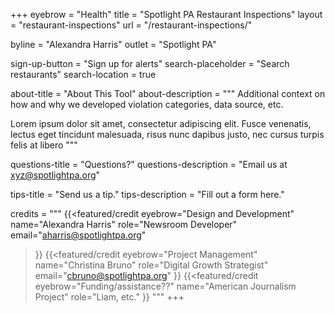+++
eyebrow = "Health"
title = "Spotlight PA Restaurant Inspections"
layout = "restaurant-inspections"
url = "/restaurant-inspections/"

byline = "Alexandra Harris"
outlet = "Spotlight PA"


sign-up-button = "Sign up for alerts"
search-placeholder = "Search restaurants"
search-location = true

about-title = "About This Tool"
about-description  = """
Additional context on how and why we developed violation categories, data source, etc.

Lorem ipsum dolor sit amet, consectetur adipiscing elit. Fusce venenatis, lectus eget tincidunt malesuada, risus nunc dapibus justo, nec cursus turpis felis at libero
"""

questions-title = "Questions?"
questions-description = "Email us at xyz@spotlightpa.org"

tips-title = "Send us a tip."
tips-description = "Fill out a form here."

credits = """
  {{<featured/credit
      eyebrow="Design and Development"
      name="Alexandra Harris"
      role="Newsroom Developer"
      email="aharris@spotlightpa.org"
  >}}
  {{<featured/credit
      eyebrow="Project Management"
      name="Christina Bruno"
      role="Digital Growth Strategist"
      email="cbruno@spotlightpa.org"
  >}}
  {{<featured/credit
      eyebrow="Funding/assistance??"
      name="American Journalism Project"
      role="Liam, etc."
  >}}
  """
+++

